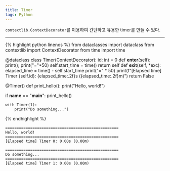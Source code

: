 ```yaml
---
title: Timer
tags: Python
---
```


`contextlib.ContextDecorator`를 이용하여 간단하고 유용한 timer를 만들 수 있다.
<!--more-->

---

{% highlight python linenos %}
from dataclasses import dataclass
from contextlib import ContextDecorator
from time import time


@dataclass
class Timer(ContextDecorator):
    id: int = 0
    def __enter__(self):
        print();  print("="*50)
        self.start_time = time()
        return self
    def __exit__(self, *exc):
        elapsed_time = time() - self.start_time
        print("=" * 50)
        print(f"[Elapsed time] Timer {self.id}: {elapsed_time:.2f}s ({elapsed_time:.2f}m)")
        return False


@Timer()
def print_hello():
    print("Hello, world!")


if __name__ == "__main__":
    print_hello()

    with Timer(1):
        print("Do something...")
{% endhighlight %}


    
    ==================================================
    Hello, world!
    ==================================================
    [Elapsed time] Timer 0: 0.00s (0.00m)

    ==================================================
    Do something...
    ==================================================
    [Elapsed time] Timer 1: 0.00s (0.00m)
